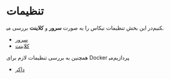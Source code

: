 # تنظیمات

در این بخش تنظیمات نیکاس را به صورت **سرور** و **کلاینت** بررسی می‎کنیم.

-   [سرور](server.md)
-   [کلاینت](client.md)

همچنین به بررسی تنظیمات لازم برای Docker می‎پردازیم

-   [داکر](docker.md)
